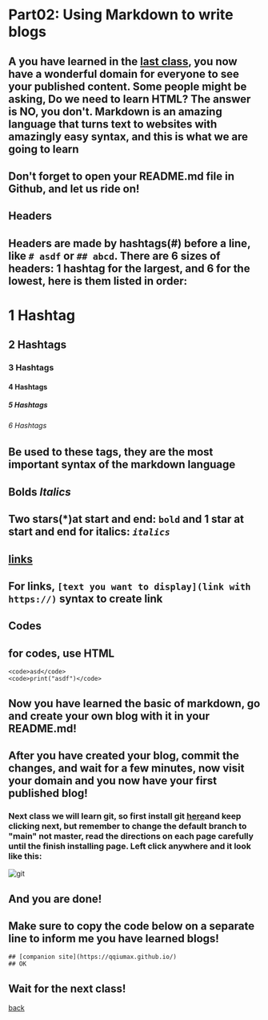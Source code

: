 # Part02: Using Markdown to write blogs
## A you have learned in the [last class](https://qqiumax.github.io/blog/get-your-github-domain/), you now have a wonderful domain for everyone to see your published content. Some people might be asking, Do we need to learn HTML? The answer is NO, you don't. Markdown is an amazing language that turns text to websites with amazingly easy syntax, and this is what we are going to learn

## Don't forget to open your README.md file in Github, and let us ride on!

## **Headers**
## Headers are made by hashtags(#) before a line, like <code># asdf</code> or <code>## abcd</code>. There are 6 sizes of headers: 1 hashtag for the largest, and 6 for the lowest, here is them listed in order:
# 1 Hashtag
## 2 Hashtags
### 3 Hashtags
#### 4 Hashtags
##### 5 Hashtags
###### 6 Hashtags
## Be used to these tags, they are the most important syntax of the markdown language

## **Bolds** *Italics*
## Two stars(*)at start and end: <code>**bold**</code> and 1 star at start and end for italics: <code>*italics*</code>

## [links](https://qqiumax.github.io/blog/write-blog-using-markdown/)
## For links, <code>[text you want to display](link with https://)</code> syntax to create link

## Codes
## for codes, use HTML 
    <code>asd</code>
    <code>print("asdf")</code>

## Now you have learned the basic of markdown, go and create your own blog with it in your README.md!
## After you have created your blog, commit the changes, and wait for a few minutes, now visit your domain and you now have your first published blog!

### Next class we will learn git, so first install git [here](https://git-scm.com/downloads)and keep clicking next, but remember to change the default branch to "main" not master, read the directions on each page carefully until the finish installing page. Left click anywhere and it look like this:
![git](https://qqiumax.github.io/blog/write-blog-using-markdown/git.png)
## And you are done!

## Make sure to copy the code below on a separate line to inform me you have learned blogs!

    ## [companion site](https://qqiumax.github.io/)
    ## OK

## Wait for the next class!

[back](https://qqiumax.github.io/blog/)
